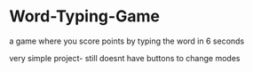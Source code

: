 # Word-Typing-Game
a game where you score points by typing the word in 6 seconds

very simple project- still doesnt have buttons to change modes
